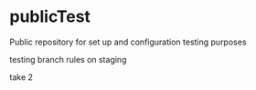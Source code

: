# publicTest
Public repository for set up and configuration testing purposes

testing branch rules on staging

take 2